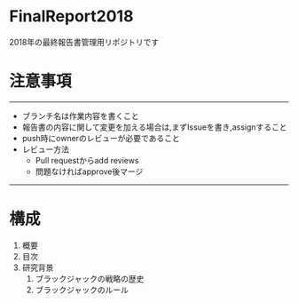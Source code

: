 # FinalReport2018
2018年の最終報告書管理用リポジトリです

# 注意事項
---
- ブランチ名は作業内容を書くこと
- 報告書の内容に関して変更を加える場合は,まずIssueを書き,assignすること
- push時にownerのレビューが必要であること
- レビュー方法
  - Pull requestからadd reviews
  - 問題なければapprove後マージ
---
# 構成
1. 概要
1. 目次
1. 研究背景
    1. ブラックジャックの戦略の歴史
    1. ブラックジャックのルール

